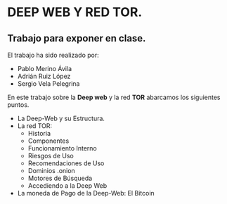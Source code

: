 # DEEP WEB Y RED TOR.
## Trabajo para exponer en clase.

El trabajo ha sido realizado por:

+ Pablo Merino Ávila
+ Adrián Ruiz López
+ Sergio Vela Pelegrina

En este trabajo sobre la **Deep web** y la red **TOR** abarcamos los siguientes puntos.

+ La Deep-Web y su Estructura.
+ La red TOR:
    + Historia
    + Componentes
    + Funcionamiento Interno
    + Riesgos de Uso
    + Recomendaciones de Uso
    + Dominios .onion
    + Motores de Búsqueda
    + Accediendo a la Deep Web
+ La moneda de Pago de la Deep-Web: El Bitcoin
